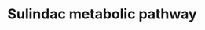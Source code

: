 ---
annotations:
- id: PW:0000002
  parent: classic metabolic pathway
  type: Pathway Ontology
  value: classic metabolic pathway
authors:
- Mkutmon
- MirellaKalafati
- Mick Eikelhof
- Eweitz
description: ''
last-edited: 2021-05-21
organisms:
- Bos taurus
redirect_from:
- /index.php/Pathway:WP3150
- /instance/WP3150
revision: null
schema-jsonld:
- '@context': https://schema.org/
  '@id': https://wikipathways.github.io/pathways/WP3150.html
  '@type': Dataset
  creator:
    '@type': Organization
    name: WikiPathways
  description: ''
  keywords:
  - CYP1A2
  - CYP1B1
  - FMO
  - MSRA
  - MSRB2
  - MSRB3
  - Sulfindac sulfide
  - Sulindac sulfone
  - Sulindac-R
  - Sulindac-S
  license: CC0
  name: Sulindac metabolic pathway
seo: CreativeWork
title: Sulindac metabolic pathway
wpid: WP3150
---